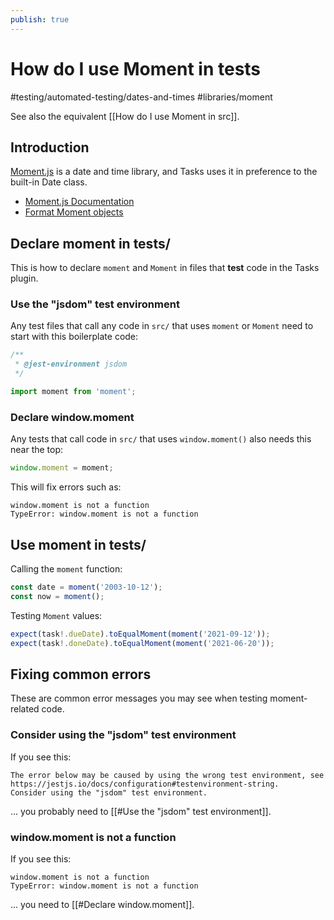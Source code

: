 ```yaml
---
publish: true
---
```


# How do I use Moment in tests

<span class="related-pages">#testing/automated-testing/dates-and-times #libraries/moment</span>

See also the equivalent [[How do I use Moment in src]].

## Introduction

[Moment.js](https://momentjs.com) is a date and time library, and Tasks uses it in preference to the built-in Date class.

- [Moment.js Documentation](https://momentjs.com/docs/)
- [Format Moment objects](https://momentjs.com/docs/#/displaying/)

## Declare moment in tests/

This is how to declare `moment` and `Moment` in files that **test** code in the Tasks plugin.

### Use the "jsdom" test environment

Any test files that call any code in `src/` that uses `moment` or `Moment` need to start with this boilerplate code:

<!-- snippet: declare-moment-in-tests -->
```ts
/**
 * @jest-environment jsdom
 */

import moment from 'moment';
```
<!-- endSnippet -->

### Declare window.moment

Any tests that call code in `src/` that uses `window.moment()` also needs this near the top:

<!-- snippet: fix-window.moment-calls-in-tests -->
```ts
window.moment = moment;
```
<!-- endSnippet -->

This will fix errors such as:

```text
window.moment is not a function
TypeError: window.moment is not a function
```

## Use moment in tests/

Calling the `moment` function:

<!-- snippet: use-moment-in-tests -->
```ts
const date = moment('2003-10-12');
const now = moment();
```
<!-- endSnippet -->

Testing `Moment` values:

<!-- snippet: test-moment-equality -->
```ts
expect(task!.dueDate).toEqualMoment(moment('2021-09-12'));
expect(task!.doneDate).toEqualMoment(moment('2021-06-20'));
```
<!-- endSnippet -->

## Fixing common errors

These are common error messages you may see when testing moment-related code.

### Consider using the "jsdom" test environment

If you see this:

```text
The error below may be caused by using the wrong test environment, see https://jestjs.io/docs/configuration#testenvironment-string.
Consider using the "jsdom" test environment.
```

... you probably need to [[#Use the "jsdom" test environment]].

### window.moment is not a function

If you see this:

```text
window.moment is not a function
TypeError: window.moment is not a function
```

... you need to [[#Declare window.moment]].
